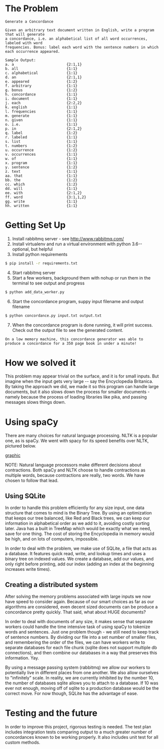 
# The Problem

```
Generate a Concordance 

Given an arbitrary text document written in English, write a program that will generate 
a concordance, i.e. an alphabetical list of all word occurrences, labeled with word 
frequencies. Bonus: label each word with the sentence numbers in which each occurrence appeared. 

Sample Output:
a. a                        {2:1,1}
b. all                      {1:1}
c. alphabetical             {1:1}
d. an                       {2:1,1}
e. appeared                 {1:2}
f. arbitrary                {1:1}
g. bonus                    {1:2}
h. concordance              {1:1}
i. document                 {1:1}
j. each                     {2:2,2}
k. english                  {1:1}
l. frequencies              {1:1}
m. generate                 {1:1}
n. given                    {1:1}
o. i.e.                     {1:1}
p. in                       {2:1,2}
q. label                    {1:2}
r. labeled                  {1:1}
s. list                     {1:1}
t. numbers                  {1:2}
u. occurrence               {1:2}
v. occurrences              {1:1}
w. of                       {1:1}
x. program                  {1:1}
y. sentence                 {1:2}
z. text                     {1:1}
aa. that                    {1:1}
bb. the                     {1:2}
cc. which                   {1:2}
dd. will                    {1:1}
ee. with                    {2:1,2}
ff. word                    {3:1,1,2}
gg. write                   {1:1}
hh. written                 {1:1}
```


# Getting Set Up

1. Install rabbitmq server - see http://www.rabbitmq.com/
2. Install virtualenv and run a virtual environment with python 3.6-- optional, but helpful
3. Install python requirements

```sh
$ pip install -r requirements.txt
```

4. Start rabbitmq server
5. Start a few workers, background them with nohup or run them in the terminal to see output and progress
```sh
$ python add_data_worker.py
```
6. Start the concordance program, suppy input filename and output filename
```sh
$ python concordance.py input.txt output.txt
```

7.  When the concordance program is done running, it will print success.  Check out the output file to see the generated content.

```
On a low memory machine, this concordance generator was able to produce a concordance for a 350 page book in under a minute!
```

# How we solved it

This problem may appear trivial on the surface, and it is for small inputs.  But imagine when the input gets
very large -- say the Encyclopedia Britanica.  By taking the approach we did, we made it so this program can 
handle large documents, but it also slows down the process for smaller documents - namely because the process
of loading libraries like pika, and passing messages slows things down.

# Using spaCy

There are many choices for natural language processing.  NLTK is a popular one, as is spaCy.  We went with spacy for its speed benefits over NLTK, pictured below.

[graphic](timing.png)

NOTE: Natural language processors make different decisions about contractions.  Both spaCy and NLTK choose
to handle contractions as multiple words, because contractions are really, two words.  We have chosen to 
follow that lead.

## Using SQLite 

In order to handle this problem efficiently for any size input, one data structure that comes to mind is the 
Binary Tree.  By using an optimization that keeps our tree balanced, like Red and Black trees, we can keep
our information in alphabetical order as we add to it, avoiding costly sorting later. Java has a built in 
TreeMap which would be exactly what we need, save for one thing.  The cost of storing the Encyclopedia in
memory would be high, and on lots of computers, impossible.

In order to deal with the problem, we make use of SQLite, a file that acts as a database.  It features quick
read, write, and lookup times and uses a binary tree on indexed values.  We create a database, add our values,
and only right before printing, add our index (adding an index at the beginning increases write times).


## Creating a distributed system

After solving the memory problems associated with large inputs we now have speed to consider again. Because of our smart choices as far as our algorithms are considered, even decent sized documents can be produce a
concordance pretty quickly.  That said, what about HUGE documents?

In order to deal with documents of any size, it makes sense that separate workers could handle the time intensive task of using spaCy to tokenize words and sentences. Just one problem though - we still need to keep
track of sentence numbers.  By dividing our file into a set number of smaller files, and remembering the order
of the files, we can have workers write to separate databases for each file chunk (sqlite does not support
multiple db connections), and then combine our databases in a way that preserves this information.  Yay.

By using a message passing system (rabbitmq) we allow our workers to potentially live in different places from
one another.  We also allow ourselves to "infinitely" scale.  In reality, we are currently inhibited by the 
number 10, the number of databases sqlite allows you to attach to a database.  If 10 was ever not enough,
moving off of sqlite to a production database would be the correct move. For now though, SQLite has the advantage of ease.


# Testing and the future

In order to improve this project, rigorous testing is needed.  The test plan includes integration tests
comparing output to a much greater number of concordances known to be working properly.  It also
includes unit test for all custom methods.


